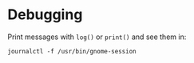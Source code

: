 # Debugging

Print messages with `log()` or `print()` and see them in:

```
journalctl -f /usr/bin/gnome-session
```
